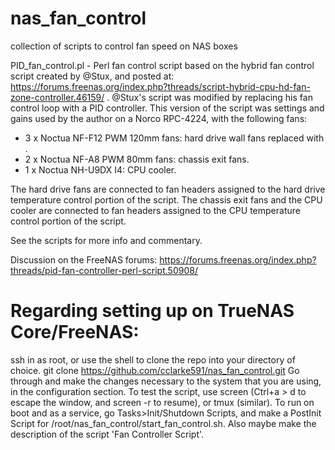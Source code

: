 # nas_fan_control
collection of scripts to control fan speed on NAS boxes

PID_fan_control.pl - Perl fan control script based on the hybrid fan control script created by @Stux, and posted at:
https://forums.freenas.org/index.php?threads/script-hybrid-cpu-hd-fan-zone-controller.46159/ .  @Stux's script was modified by replacing his fan control loop with a PID controller.  This version of the script was settings and gains used by the author on a Norco RPC-4224, with the following fans:

*  3 x Noctua NF-F12 PWM 120mm fans: hard drive wall fans replaced with .  
*  2 x Noctua NF-A8 PWM 80mm fans: chassis exit fans.  
*  1 x Noctua NH-U9DX I4: CPU cooler.

The hard drive fans are connected to fan headers assigned to the hard drive temperature control portion of the script.  The chassis exit fans and the CPU cooler are connected to fan headers assigned to the CPU temperature control portion of the script.

See the scripts for more info and commentary.

Discussion on the FreeNAS forums: https://forums.freenas.org/index.php?threads/pid-fan-controller-perl-script.50908/

# Regarding setting up on TrueNAS Core/FreeNAS:
ssh in as root, or use the shell to clone the repo into your directory of choice.
git clone https://github.com/cclarke591/nas_fan_control.git
Go through and make the changes necessary to the system that you are using, in the configuration section.
To test the script, use screen (Ctrl+a > d to escape the window, and screen -r to resume), or tmux (similar).
To run on boot and as a service, go Tasks>Init/Shutdown Scripts, and make a PostInit Script for /root/nas_fan_control/start_fan_control.sh. Also maybe make the description of the script 'Fan Controller Script'.
